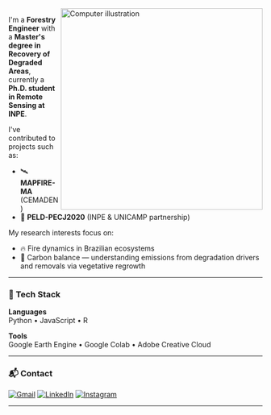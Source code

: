 <img src="https://raw.githubusercontent.com/MicaelliMedeiros/micaellimedeiros/master/image/computer-illustration.png" alt="Computer illustration" width="400px" align="right">

I'm a **Forestry Engineer** with a **Master's degree in Recovery of Degraded Areas**, currently a **Ph.D. student in Remote Sensing at INPE**.

I've contributed to projects such as:
- 🛰️ **MAPFIRE-MA** (CEMADEN)
- 🌿 **PELD-PECJ2020** (INPE & UNICAMP partnership)

My research interests focus on:
- 🔥 Fire dynamics in Brazilian ecosystems  
- 🌱 Carbon balance — understanding emissions from degradation drivers and removals via vegetative regrowth

---

### 🧰 Tech Stack

**Languages**  
Python • JavaScript • R

**Tools**  
Google Earth Engine • Google Colab • Adobe Creative Cloud

---

### 📬 Contact

[![Gmail](https://img.shields.io/badge/-Gmail-FF0000?style=flat-square&logo=gmail&logoColor=white)](mailto:henri.leaos@gmail.com)
[![LinkedIn](https://img.shields.io/badge/-LinkedIn-0e76a8?style=flat-square&logo=linkedin&logoColor=white)](https://www.linkedin.com/in/liaons/)
[![Instagram](https://img.shields.io/badge/-Instagram-DF0174?style=flat-square&logo=instagram&logoColor=white)](https://www.instagram.com/liaons/)

---

